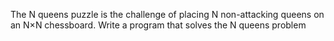 The N queens puzzle is the challenge of placing N non-attacking queens on an N×N chessboard. Write a program that solves the N queens problem
